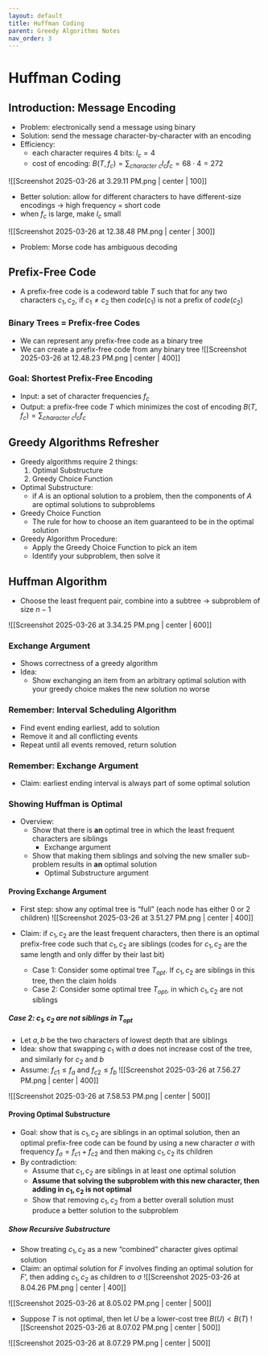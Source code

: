 ```yaml
---
layout: default
title: Huffman Coding
parent: Greedy Algorithms Notes
nav_order: 3
---
```

# Huffman Coding

## Introduction: Message Encoding
- Problem: electronically send a message using binary
- Solution: send the message character-by-character with an encoding
- Efficiency:
	- each character requires 4 bits: $l_c = 4$
	- cost of encoding: $B(T, {f_c}) = \sum_{character \ c} l_cf_c = 68 \cdot 4 = 272$

![[Screenshot 2025-03-26 at 3.29.11 PM.png | center | 100]]

- Better solution: allow for different characters to have different-size encodings → high frequency = short code
- when $f_c$ is large, make $l_c$ small

![[Screenshot 2025-03-26 at 12.38.48 PM.png | center | 300]]

- Problem: Morse code has ambiguous decoding

## Prefix-Free Code
- A prefix-free code is a codeword table $T$ such that for any two characters $c_1,c_2$, if $c_1 \neq c_2$ then $code(c_1)$ is not a prefix of $code(c_2)$

### Binary Trees = Prefix-free Codes
- We can represent any prefix-free code as a binary tree
- We can create a prefix-free code from any binary tree
![[Screenshot 2025-03-26 at 12.48.23 PM.png | center | 400]]

### Goal: Shortest Prefix-Free Encoding
- Input: a set of character frequencies $f_c$
- Output: a prefix-free code $T$ which minimizes the cost of encoding $B(T, {f_c}) = \sum_{character \ c} l_cf_c$

## Greedy Algorithms Refresher
- Greedy algorithms require 2 things:
	1. Optimal Substructure
	2. Greedy Choice Function
- Optimal Substructure:
	- if $A$ is an optional solution to a problem, then the components of $A$ are optimal solutions to subproblems
- Greedy Choice Function
	- The rule for how to choose an item guaranteed to be in the optimal solution
- Greedy Algorithm Procedure:
	- Apply the Greedy Choice Function to pick an item
	- Identify your subproblem, then solve it

## Huffman Algorithm
- Choose the least frequent pair, combine into a subtree → subproblem of size $n - 1$

![[Screenshot 2025-03-26 at 3.34.25 PM.png | center | 600]]

### Exchange Argument
- Shows correctness of a greedy algorithm
- Idea:
	- Show exchanging an item from an arbitrary optimal solution with your greedy choice makes the new solution no worse

### Remember: Interval Scheduling Algorithm
- Find event ending earliest, add to solution
- Remove it and all conflicting events
- Repeat until all events removed, return solution

### Remember: Exchange Argument
- Claim: earliest ending interval is always part of some optimal solution

### Showing Huffman is Optimal
- Overview:
	- Show that there is **an** optimal tree in which the least frequent characters are siblings
		- Exchange argument
	- Show that making them siblings and solving the new smaller sub-problem results in **an** optimal solution
		- Optimal Substructure argument

#### Proving Exchange Argument
- First step: show any optimal tree is “full” (each node has either 0 or 2 children)
![[Screenshot 2025-03-26 at 3.51.27 PM.png | center | 400]]

- Claim: if $c_1,c_2$ are the least frequent characters, then there is an optimal prefix-free code such that $c_1,c_2$ are siblings (codes for $c_1,c_2$ are the same length and only differ by their last bit)
	- Case 1: Consider some optimal tree $T_{opt}$. If $c_1, c_2$ are siblings in this tree, then the claim holds
	- Case 2: Consider some optimal tree $T_{opt}$, in which $c_1, c_2$ are not siblings

##### Case 2: $c_1,c_2$ are not siblings in $T_{opt}$
- Let $a,b$ be the two characters of lowest depth that are siblings
- Idea: show that swapping $c_1$ with $a$ does not increase cost of the tree, and similarly for $c_2$ and $b$
- Assume: $f_{c1} ≤ f_a$ and $f_{c2} ≤ f_b$
![[Screenshot 2025-03-26 at 7.56.27 PM.png | center | 400]]

![[Screenshot 2025-03-26 at 7.58.53 PM.png | center | 500]]

#### Proving Optimal Substructure
- Goal: show that is $c_1, c_2$ are siblings in an optimal solution, then an optimal prefix-free code can be found by using a new character $\sigma$ with frequency $f_\sigma = f_{c1}+f_{c2}$ and then making $c_1, c_2$ its children
- By contradiction:
	- Assume that $c_1, c_2$ are siblings in at least one optimal solution
	- **Assume that solving the subproblem with this new character, then adding in $c_1, c_2$ is not optimal**
	- Show that removing $c_1, c_2$ from a better overall solution must produce a better solution to the subproblem

##### Show Recursive Substructure
- Show treating $c_1, c_2$ as a new “combined” character gives optimal solution
- Claim: an optimal solution for $F$ involves finding an optimal solution for $F’$, then adding $c_1,c_2$ as children to $\sigma$
![[Screenshot 2025-03-26 at 8.04.26 PM.png | center | 400]]

![[Screenshot 2025-03-26 at 8.05.02 PM.png | center | 500]]

- Suppose $T$ is not optimal, then let $U$ be a lower-cost tree $B(U) < B(T)$
![[Screenshot 2025-03-26 at 8.07.02 PM.png | center | 500]]

![[Screenshot 2025-03-26 at 8.07.29 PM.png | center | 500]]
